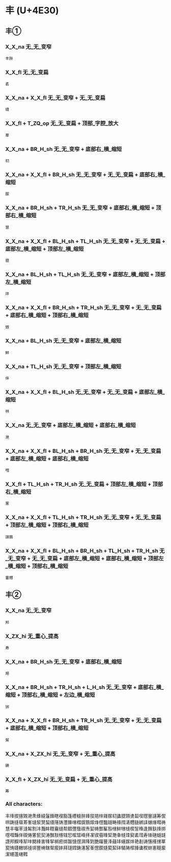 # 丰 (U+4E30)

## 丰① 

### X_X_na 无_无_变窄
`丰肨`

### X_X_fl 无_无_变扁
`砉`

### X_X_na + X_X_fl 无_无_变窄 + 无_无_变扁
`纄`

### X_X_fl + T_ZQ_op 无_无_变扁 + 顶部_字腔_放大
`蕐`

### X_X_na + BR_H_sh 无_无_变窄 + 底部右_横_缩短
`㓞`

### X_X_na + X_X_fl + BR_H_sh 无_无_变窄 + 无_无_变扁 + 底部右_横_缩短
`䐼`

### X_X_na + BR_H_sh + TR_H_sh 无_无_变窄 + 底部右_横_缩短 + 顶部右_横_缩短
`慧`

### X_X_na + X_X_fl + BL_H_sh + TL_H_sh 无_无_变窄 + 无_无_变扁 + 底部左_横_缩短 + 顶部左_横_缩短
`䎚`

### X_X_na + BL_H_sh + TL_H_sh 无_无_变窄 + 底部左_横_缩短 + 顶部左_横_缩短
`炐`

### X_X_na + X_X_fl + BR_H_sh + TR_H_sh 无_无_变窄 + 无_无_变扁 + 底部右_横_缩短 + 顶部右_横_缩短
`䚉`

### X_X_na + BL_H_sh 无_无_变窄 + 底部左_横_缩短
`䰷`

### X_X_na + TL_H_sh 无_无_变窄 + 顶部左_横_缩短
`仹`

### X_X_na + X_X_fl + BL_H_sh 无_无_变窄 + 无_无_变扁 + 底部左_横_缩短
`㗑`

### X_X_na 无_无_变窄 + 底部左_横_缩短 + 底部右_横_缩短
`滟`

### X_X_na + X_X_fl + BL_H_sh + BR_H_sh 无_无_变窄 + 无_无_变扁 + 底部左_横_缩短 + 底部右_横_缩短
`嘒`

### X_X_fl + TL_H_sh + TR_H_sh 无_无_变扁 + 顶部左_横_缩短 + 顶部右_横_缩短
`藼`

### X_X_na + X_X_fl + TL_H_sh + TR_H_sh 无_无_变窄 + 无_无_变扁 + 顶部左_横_缩短 + 顶部右_横_缩短
`䜢鶷`

### X_X_na + X_X_fl + BL_H_sh + BR_H_sh + TL_H_sh + TR_H_sh  无_无_变窄 + 无_无_变扁 + 底部左_横_缩短 + 底部右_横_缩短 + 顶部左_横_缩短 + 顶部右_横_缩短
`靊麷`

## 丰②

### X_X_na 无_无_变窄
`邦`

### X_ZX_hi 无_重心_提高
`寿`

### X_X_na + BR_H_sh 无_无_变窄 + 底部右_横_缩短
`邫`

### X_X_na + BR_H_sh + TR_H_sh + L_H_sh 无_无_变窄 + 底部右_横_缩短 + 顶部右_横_缩短 + 左边_横_缩短
`䦁`

### X_X_na + X_X_fl + BR_H_sh + TR_H_sh 无_无_变窄 + 无_无_变扁 + 底部右_横_缩短 + 顶部右_横_缩短
`幚`

### X_X_na + X_ZX_hi 无_无_变窄 + 无_重心_提高
`鋳`

### X_X_fl + X_ZX_hi 无_无_变扁 + 无_重心_提高
`筹`

### All characters:
丰埄揳攇䚉滟㶻蜂縫鬔鋒瞎褉豁篷㠦䡫肨㛔猰邫㭋鎽䐼㓞蠭䎚䫔㷭䂮喫㬩寷䜢筹偰㗑踌摓蔧䓓峯塳洯熭蛪纄䧮铸灃韸嗐槥䝟鶷䤿烽櫘豓鏠畴艂㨹湱麷膖綁䛶螛㷨暳祷慧丰囓䒠漨觢割沣灩盽䡺靊缝帮䵻㒥篲禊焘㛃帱酆髼㲅㮫䰷犗槰楔䛚桻逢䴶㝬捀挷嚖嘒豔仹碶俦藼㼤契涛豒㪡櫶辖恝噄彗峰拝㓗锲䨮䀱栔灧夆㡝琒窫砉㻰寿锋磍䗦韼譿邦䱮㖓㸷㕩䦬綘害㸼挈梆瘛绑齧㦀㩨湃䧏㓶艷䥹蘴浲蘕玤䘆䥛炐艳剨诪㦥樥搳蕐㝣㤽鑝轄䦁䙜垹豐梼鎋幚瘈妦拜㻱鏏鋳瀗㗉莑懳鍥熢葜絜䂜騞陦㮮䏺䗬稧蚌憲䩼緳潔幰蓬縖轊
